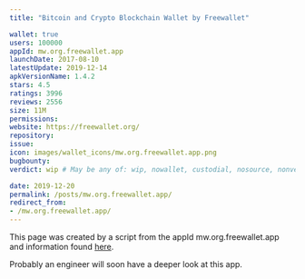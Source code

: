 ```yaml
---
title: "Bitcoin and Crypto Blockchain Wallet by Freewallet"

wallet: true
users: 100000
appId: mw.org.freewallet.app
launchDate: 2017-08-10
latestUpdate: 2019-12-14
apkVersionName: 1.4.2
stars: 4.5
ratings: 3996
reviews: 2556
size: 11M
permissions:
website: https://freewallet.org/
repository:
issue:
icon: images/wallet_icons/mw.org.freewallet.app.png
bugbounty:
verdict: wip # May be any of: wip, nowallet, custodial, nosource, nonverifiable, verifiable, bounty, cert1, cert2, cert3

date: 2019-12-20
permalink: /posts/mw.org.freewallet.app/
redirect_from:
- /mw.org.freewallet.app/
---
```


This page was created by a script from the appId mw.org.freewallet.app and information found
[here](https://play.google.com/store/apps/details?id=mw.org.freewallet.app).

Probably an engineer will soon have a deeper look at this app.